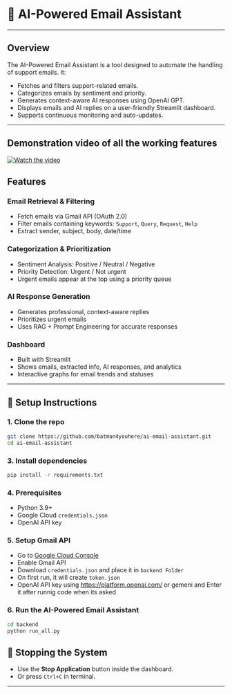 # 📧 AI-Powered Email Assistant

---

## Overview 
The AI-Powered Email Assistant is a tool designed to automate the handling of support emails. It:
- Fetches and filters support-related emails.
- Categorizes emails by sentiment and priority.
- Generates context-aware AI responses using OpenAI GPT.
- Displays emails and AI replies on a user-friendly Streamlit dashboard.
- Supports continuous monitoring and auto-updates.

---
## Demonstration video of all the working features 

[![Watch the video](https://img.youtube.com/vi/VIDEO_ID/hqdefault.jpg)](https://www.youtube.com/watch?v=7W6nKeOFWz4)

## Features

### Email Retrieval & Filtering
- Fetch emails via Gmail API (OAuth 2.0)
- Filter emails containing keywords: `Support`, `Query`, `Request`, `Help`
- Extract sender, subject, body, date/time

### Categorization & Prioritization
- Sentiment Analysis: Positive / Neutral / Negative
- Priority Detection: Urgent / Not urgent
- Urgent emails appear at the top using a priority queue

### AI Response Generation
- Generates professional, context-aware replies
- Prioritizes urgent emails
- Uses RAG + Prompt Engineering for accurate responses

### Dashboard
- Built with Streamlit
- Shows emails, extracted info, AI responses, and analytics
- Interactive graphs for email trends and statuses

---
## 🚀 Setup Instructions

### 1. Clone the repo
```bash
git clone https://github.com/batman4youhere/ai-email-assistant.git
cd ai-email-assistant
````

### 3. Install dependencies

```bash
pip install -r requirements.txt
```
### 4. Prerequisites
- Python 3.9+
- Google Cloud `credentials.json`
- OpenAI API key

### 5. Setup Gmail API

* Go to [Google Cloud Console](https://console.cloud.google.com/)
* Enable Gmail API
* Download `credentials.json` and place it in `backend Folder`
* On first run, it will create `token.json` 
* OpenAI API key using https://platform.openai.com/ or gemeni and Enter it after runnig code when its asked

### 6. Run the AI-Powered Email Assistant

```bash
cd backend
python run_all.py
```

## 🛑 Stopping the System

* Use the **Stop Application** button inside the dashboard.
* Or press `Ctrl+C` in terminal.

---

